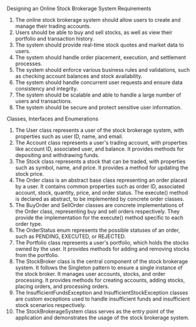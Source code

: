Designing an Online Stock Brokerage System
Requirements
1. The online stock brokerage system should allow users to create and manage their trading accounts.
2. Users should be able to buy and sell stocks, as well as view their portfolio and transaction history.
3. The system should provide real-time stock quotes and market data to users.
4. The system should handle order placement, execution, and settlement processes.
5. The system should enforce various business rules and validations, such as checking account balances and stock availability.
6. The system should handle concurrent user requests and ensure data consistency and integrity.
7. The system should be scalable and able to handle a large number of users and transactions.
8. The system should be secure and protect sensitive user information.

Classes, Interfaces and Enumerations
1. The User class represents a user of the stock brokerage system, with properties such as user ID, name, and email.
2. The Account class represents a user's trading account, with properties like account ID, associated user, and balance. It provides methods for depositing and withdrawing funds.
3. The Stock class represents a stock that can be traded, with properties such as symbol, name, and price. It provides a method for updating the stock price.
4. The Order class is an abstract base class representing an order placed by a user. It contains common properties such as order ID, associated account, stock, quantity, price, and order status. The execute() method is declared as abstract, to be implemented by concrete order classes.
5. The BuyOrder and SellOrder classes are concrete implementations of the Order class, representing buy and sell orders respectively. They provide the implementation for the execute() method specific to each order type.
6. The OrderStatus enum represents the possible statuses of an order, such as PENDING, EXECUTED, or REJECTED.
7. The Portfolio class represents a user's portfolio, which holds the stocks owned by the user. It provides methods for adding and removing stocks from the portfolio.
8. The StockBroker class is the central component of the stock brokerage system. It follows the Singleton pattern to ensure a single instance of the stock broker. It manages user accounts, stocks, and order processing. It provides methods for creating accounts, adding stocks, placing orders, and processing orders.
9. The InsufficientFundsException and InsufficientStockException classes are custom exceptions used to handle insufficient funds and insufficient stock scenarios respectively.
10. The StockBrokerageSystem class serves as the entry point of the application and demonstrates the usage of the stock brokerage system.